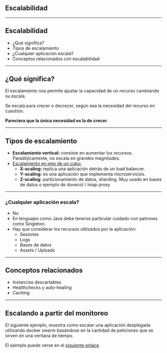 ## Escalabilidad

---

## Escalabilidad

* ¿Qué significa?
* Tipos de escalamiento
* ¿Cualquier aplicación escala?
* Conceptos relacionados con escalabilidad

---

## ¿Qué significa?

El escalamiento nos permite ajustar la capacidad de un recurso cambiando su
escala.

Se escala para crecer o decrecer, según sea la necesidad del recurso en
cuestión.

**Pareciera que la única necesidad es la de crecer.**

---

## Tipos de escalamiento

* **Escalamiento vertical:** consiste en aumentar los recursos. Paradójicamente, no escala en grandes magnitudes.
* [Escalamiento en ejes de un cubo:](https://microservices.io/articles/scalecube.html)
	* **X-scaling:** replica una aplicación detrás de un load balancer.
	* **Y-scaling:** es una aplicación que implementa microservicios.
	* **Z-scaling:** particionamiento de datos, sharding. Muy usado en bases de datos o ejemplo de dovecot / imap proxy

---

### ¿Cualquier aplicación escala?

* No
* En lenguajes como Java debe tenerse particular cuidado con patrones como Singleton.
* Hay que considerar los recursos utilizados por la aplicación:
	* Sesiones
	* Logs
	* Bases de datos
	* Assets / Uploads

---

## Conceptos relacionados

* Instancias descartables
* Healthchecks y auto-healing
* Caching

---

## Escalando a partir del monitoreo

El siguiente ejemplo, muestra como escalar una aplicación desplegada utilizando
docker swarm basándose en la cantidad de peticiones que se sirven en una ventana
de tiempo.

El ejemplo puede verse en el [siguiente enlace](https://github.com/chrodriguez/swarm-autoscale-demo)
